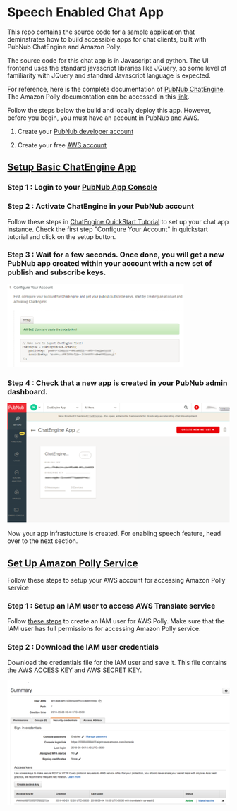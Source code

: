 # Speech Enabled Chat App

This repo contains the source code for a sample application that deminstrates how to build accessible apps for chat clients, built with PubNub ChatEngine and Amazon Polly.

The source code for this chat app is in Javascript and python. The UI frontend uses the standard javascript libraries like JQuery, so some level of familiarity with JQuery and standard Javascript language is expected.

For reference, here is the complete documentation of [PubNub ChatEngine](https://www.pubnub.com/products/chatengine/). The Amazon Polly documentation can be accessed in this [link](https://aws.amazon.com/polly/).

Follow the steps below the build and locally deploy this app. However, before you begin, you must have an account in PubNub and AWS.

1. Create your [PubNub developer account](https://admin.pubnub.com/)

2. Create your free [AWS account](https://portal.aws.amazon.com/billing/signup#/start)

## [Setup Basic ChatEngine App](#setup-basic-chatengine-app)

### Step 1 : Login to your [PubNub App Console](https://admin.pubnub.com/)

### Step 2 : Activate ChatEngine in your PubNub account

Follow these steps in [ChatEngine QuickStart Tutorial](https://www.pubnub.com/docs/tutorials/chatengine#step-one-pubnub-keys) to set up your chat app instance. Check the first step "Configure Your Account" in quickstart tutorial and click on the setup button.

### Step 3 : Wait for a few seconds. Once done, you will get a new PubNub app created within your account with a new set of publish and subscribe keys.

<img src="screenshots/step3-chatengine-activation.png" width="400">

### Step 4 : Check that a new app is created in your PubNub admin dashboard.

<img src="screenshots/step4-chatengine-app-creation.png" width="600">

Now your app infrastucture is created. For enabling speech feature, head over to the next section.

## [Set Up Amazon Polly Service](#set-up-amazon-polly-service)

Follow these steps to setup your AWS account for accessing Amazon Polly service

### Step 1 : Setup an IAM user to access AWS Translate service

Follow [these steps](https://docs.aws.amazon.com/polly/latest/dg/setting-up.html) to create an IAM user for AWS Polly. Make sure that the IAM user has full permissions for accessing Amazon Polly service. 

### Step 2 : Download the IAM user credentials

Download the credentials file for the IAM user and save it. This file contains the AWS ACCESS KEY and AWS SECRET KEY.

<img src="screenshots/step2-awsIAM.png" width="600">
